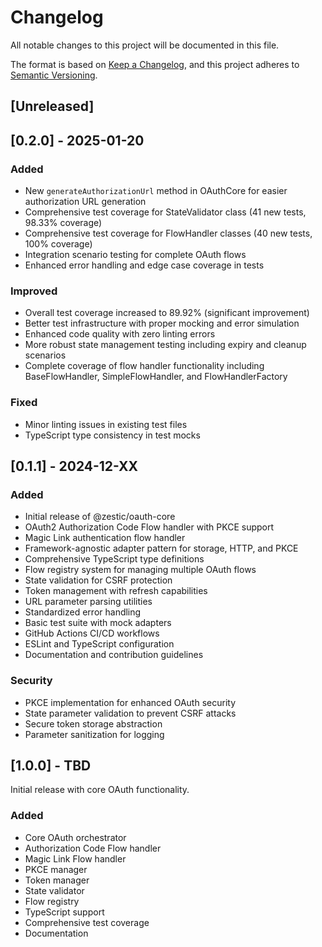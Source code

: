 # Changelog

All notable changes to this project will be documented in this file.

The format is based on [Keep a Changelog](https://keepachangelog.com/en/1.0.0/),
and this project adheres to [Semantic Versioning](https://semver.org/spec/v2.0.0.html).

## [Unreleased]

## [0.2.0] - 2025-01-20

### Added
- New `generateAuthorizationUrl` method in OAuthCore for easier authorization URL generation
- Comprehensive test coverage for StateValidator class (41 new tests, 98.33% coverage)
- Comprehensive test coverage for FlowHandler classes (40 new tests, 100% coverage)
- Integration scenario testing for complete OAuth flows
- Enhanced error handling and edge case coverage in tests

### Improved
- Overall test coverage increased to 89.92% (significant improvement)
- Better test infrastructure with proper mocking and error simulation
- Enhanced code quality with zero linting errors
- More robust state management testing including expiry and cleanup scenarios
- Complete coverage of flow handler functionality including BaseFlowHandler, SimpleFlowHandler, and FlowHandlerFactory

### Fixed
- Minor linting issues in existing test files
- TypeScript type consistency in test mocks

## [0.1.1] - 2024-12-XX

### Added
- Initial release of @zestic/oauth-core
- OAuth2 Authorization Code Flow handler with PKCE support
- Magic Link authentication flow handler
- Framework-agnostic adapter pattern for storage, HTTP, and PKCE
- Comprehensive TypeScript type definitions
- Flow registry system for managing multiple OAuth flows
- State validation for CSRF protection
- Token management with refresh capabilities
- URL parameter parsing utilities
- Standardized error handling
- Basic test suite with mock adapters
- GitHub Actions CI/CD workflows
- ESLint and TypeScript configuration
- Documentation and contribution guidelines

### Security
- PKCE implementation for enhanced OAuth security
- State parameter validation to prevent CSRF attacks
- Secure token storage abstraction
- Parameter sanitization for logging

## [1.0.0] - TBD

Initial release with core OAuth functionality.

### Added
- Core OAuth orchestrator
- Authorization Code Flow handler
- Magic Link Flow handler
- PKCE manager
- Token manager
- State validator
- Flow registry
- TypeScript support
- Comprehensive test coverage
- Documentation
